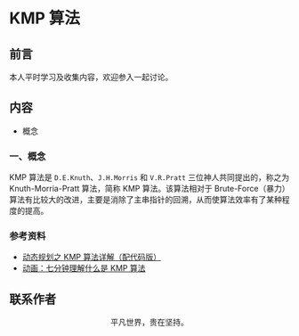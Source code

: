 # KMP 算法

## 前言

本人平时学习及收集内容，欢迎参入一起讨论。

## 内容

- 概念

### 一、概念

KMP 算法是 `D.E.Knuth`、`J.H.Morris` 和 `V.R.Pratt` 三位神人共同提出的，称之为 Knuth-Morria-Pratt 算法，简称 KMP 算法。该算法相对于 Brute-Force（暴力）算法有比较大的改进，主要是消除了主串指针的回溯，从而使算法效率有了某种程度的提高。

### 参考资料

- [动态规划之 KMP 算法详解（配代码版）](https://mp.weixin.qq.com/s/kCjRuY6ygYJWWX5HPVLa5A)
- [动画：七分钟理解什么是 KMP 算法](https://mp.weixin.qq.com/s/2JyZoy9pESrcd5hsGWLWgw)

## 联系作者

<div align="center">
    <p>
        平凡世界，贵在坚持。
    </p>
    <img :src="$withBase('/about/contact.png')" />
</div>

